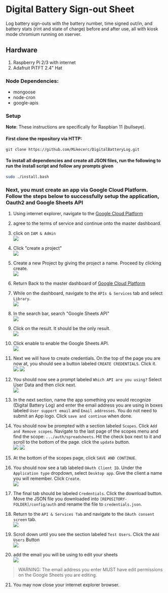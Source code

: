 # Digital Battery Sign-out Sheet
Log battery sign-outs with the battery number, time signed out/in, and battery stats (rint and state of charge) before and after use, all with kiosk mode chromium running on xserver.

## Hardware
1. Raspberry Pi 2/3 with internet
2. Adafruit PiTFT 2.4" Hat

### Node Dependencies:
* mongoose
* node-cron
* google-apis 

### Setup
**Note**: These instructions are specifically for Raspbian 11 (bullseye).

#### First clone the repository via HTTP:
```
git clone https://github.com/Mikecerc/DigitalBatteryLog.git
```

#### To install all dependencies and create all JSON files, run the following to run the install script and follow any prompts given
```bash
sudo ./install.bash
```

### Next, you must create an app via Google Cloud Platform. Follow the steps below to successfully setup the application, Oauth2 and Google Sheets API
1. Using internet explorer, navigate to the [Google Cloud Platform](https://console.cloud.google.com)
2. agree to the terms of service and continue onto the master dashboard.
3. click on `IAM & Admin`\
![](https://github.com/Mikecerc/DigitalBatteryLog/blob/master/.github/images/IAM-sc.png?raw=true) 

4. Click "create a project"<br> 
![](https://github.com/Mikecerc/DigitalBatteryLog/blob/master/.github/images/createProj.png?raw=true)
5. Create a new Project by giving the project a name. Proceed by clicking create.<br>
![](https://github.com/Mikecerc/DigitalBatteryLog/blob/master/.github/images/newProj.png?raw=true) 
6. Return Back to the master dashboard of [Google Cloud Platform](https://console.cloud.google.com)
7. While on the dashboard, navigate to the `APIs & Services` tab and select `Library`.<br>
![](https://github.com/Mikecerc/DigitalBatteryLog/blob/master/.github/images/ApiandSer.png?raw=true) 
8. In the search bar, search "Google Sheets API"<br>
![](https://github.com/Mikecerc/DigitalBatteryLog/blob/master~/.github/images/Api%20lib.png?raw=true)
9. Click on the result. It should be the only result.<br>
![](https://github.com/Mikecerc/DigitalBatteryLog/blob/master/.github/images/SheetsApi.png?raw=true)
10. Click enable to enable the Google Sheets API.<br>
![](https://github.com/Mikecerc/DigitalBatteryLog/blob/master/.github/images/EnableApi.png?raw=true)
11. Next we will have to create credentials. On the top of the page you are now at, you should see a button labeled `CREATE CREDENTIALS`. Click it.<br>
![](https://github.com/Mikecerc/DigitalBatteryLog/blob/master/.github/images/SheetsApiManage.png?raw=true)
![](https://github.com/Mikecerc/DigitalBatteryLog/blob/master/.github/images/createCredentials.png?raw=true)
12. You should now see a prompt labeled `Which API are you using?` Select User Data and then click next. <br>
![](https://github.com/Mikecerc/DigitalBatteryLog/blob/master/.github/images/SelectApi.png?raw=true)
13. In the next section, name the app something you would recognize (Digital Battery Log) and enter the email address you are using in boxes labeled `User support email` and `Email addresses`. You do not need to submit an App logo. Click `save and continue` when done. 
14. You should now be prompted with a section labeled `Scopes`. Click `Add and Remove scopes`. Navigate to the last page of the scopes menu and find the scope: `.../auth/spreadsheets`. Hit the check box next to it and scroll to the bottom of the page. click the `update` button. <br>
![](https://github.com/Mikecerc/DigitalBatteryLog/blob/master/.github/images/scopes.png?raw=true)
![](https://github.com/Mikecerc/DigitalBatteryLog/blob/master/.github/images/select%20scopes.png?raw=true)
15. At the bottom of the scopes page, click `SAVE AND CONTINUE`. 
16. You should now see a tab labeled `OAuth Client ID`. Under the `Application type` dropdown, select `Desktop app`. Give the client a name you will remember. Click `Create`. <br>
![](https://github.com/Mikecerc/DigitalBatteryLog/blob/master/.github/images/OAuth.png?raw=true)
17. The final tab should be labeled `Credentials`. Click the download button. Move the JSON file you downloaded into `[REPOSITORY-FOLDER]/config/auth` and rename the file to `credentials.json`. 
18. Return to the `API & Services Tab` and navigate to the `OAuth consent screen` tab. <br>
![](https://github.com/Mikecerc/DigitalBatteryLog/blob/master/.github/images/oauthconsent.png?raw=true)
19. Scroll down until you see the section labeled `Test Users`. Click the `Add Users` Button <br>
![](https://github.com/Mikecerc/DigitalBatteryLog/blob/master/.github/images/testuser.png?raw=true)
20. add the email you will be using to edit your sheets <br> 
![](https://github.com/Mikecerc/DigitalBatteryLog/blob/master/.github/images/addUser.png?raw=true)
> WARNING: The email address you enter MUST have edit permissions on the Google Sheets you are editing.
21. You may now close your internet explorer browser.
    


